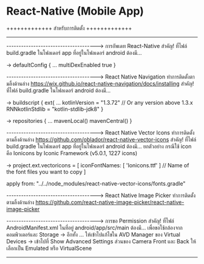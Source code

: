 # React-Native (Mobile App)
+++++++++++++
สำหรับการติดตั้ง
+++++++++++++
***********************************************************************************************
-------------------------------------> การอัพเดท React-Native
สำคัญ! ที่ไฟล์ build.gradle ในโฟลเดอร์ app ที่อยู่ในโฟลเดอร์ android ต้องมี...

-> defaultConfig { ...
      multiDexEnabled true
    }

-------------------------------------> React Native Navigation ทำการติดตั้งตามลิ้งด้านล่าง
https://wix.github.io/react-native-navigation/docs/installing
สำคัญ! ที่ไฟล์ build.gradle ในโฟลเดอร์ android ต้องมี...

-> buildscript {
      ext{ ...
        kotlinVersion = "1.3.72" // Or any version above 1.3.x
        RNNkotlinStdlib = "kotlin-stdlib-jdk8"
      }

-> repositories { ...
      mavenLocal()
      mavenCentral()
    }

-------------------------------------> React Native Vector Icons ทำการติดตั้งตามลิ้งด้านล่าง
https://github.com/oblador/react-native-vector-icons
สำคัญ! ที่ไฟล์ build.gradle ในโฟลเดอร์ app ที่อยู่ในโฟลเดอร์ android ต้องมี... 
ยกตัวอย่าง กรณีใช้ icon คือ Ionicons by Iconic Framework (v5.0.1, 1227 icons)

-> project.ext.vectoricons = [
    iconFontNames: [ 'Ionicons.ttf' ] // Name of the font files you want to copy
    ]

   apply from: "../../node_modules/react-native-vector-icons/fonts.gradle"

-------------------------------------> React Native Image Picker ทำการติดตั้งตามลิ้งด้านล่าง
https://github.com/react-native-image-picker/react-native-image-picker

-------------------------------------> การขอ Permission
สำคัญ! ที่ไฟล์ AndroidManifest.xml ในที่อยู่ android/app/src/main ต้องมี...
เพื่อขอใช้กล้องจากคอมพิวเตอร์และ Storage
->  <uses-permission android:name="android.permission.INTERNET" />
    <uses-permission android:name="android.permission.CAMERA" />
    <uses-permission android:name="android.permission.WRITE_EXTERNAL_STORAGE" />
    <uses-permission android:name="android.permission.READ_EXTERNAL_STORAGE" /> 
 อีกทั้ง ... ให้เข้าไปแก้ไขใน AVD Manager ของ Virtual Devices
 -> เข้าไปที่ Show Advanced Settings
 ส่วนของ Camera Front และ Back ให้เลือกเป็น Emulated หรือ VirtualScene
 
***********************************************************************************************





